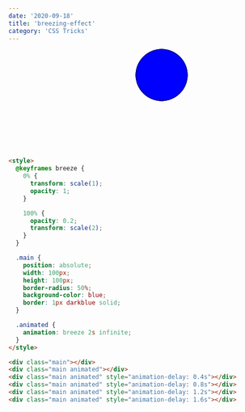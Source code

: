 ```yaml
---
date: '2020-09-18'
title: 'breezing-effect'
category: 'CSS Tricks'
---
```


<style>
  @keyframes breeze {
    0% {
      transform: scale(1);
      opacity: 1
    
    }
    

    100% {
      opacity: 0.2;
      transform: scale(2);
    }
  }

  .main {
    position: absolute;
    left: 50%;
    width: 100px;
    height: 100px;
    border-radius: 50%;
    background-color: blue;
    border: 1px darkblue solid
  }

  .animated {
    animation: breeze 2s infinite

  }
</style>

<div style="position: relative; height: 200px">
<div class="main"></div>
<div class="main animated"></div>
<div class="main animated" style='animation-delay: 0.4s'></div>
<div class="main animated" style='animation-delay: 0.8s'></div>
<div class="main animated" style='animation-delay: 1.2s'></div>
<div class="main animated" style='animation-delay: 1.6s'></div>

</div>

```html
<style>
  @keyframes breeze {
    0% {
      transform: scale(1);
      opacity: 1;
    }

    100% {
      opacity: 0.2;
      transform: scale(2);
    }
  }

  .main {
    position: absolute;
    width: 100px;
    height: 100px;
    border-radius: 50%;
    background-color: blue;
    border: 1px darkblue solid;
  }

  .animated {
    animation: breeze 2s infinite;
  }
</style>

<div class="main"></div>
<div class="main animated"></div>
<div class="main animated" style="animation-delay: 0.4s"></div>
<div class="main animated" style="animation-delay: 0.8s"></div>
<div class="main animated" style="animation-delay: 1.2s"></div>
<div class="main animated" style="animation-delay: 1.6s"></div>
```
